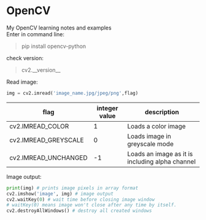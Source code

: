 # OpenCV
My OpenCV learning notes and examples  
Enter in command line:  
>pip install opencv-python  

check version:  
>cv2.\_\_version\_\_  

Read image:
```python
img = cv2.imread('image_name.jpg/jpeg/png',flag)
```
flag | integer value | description
----- | ------------ | -----------
cv2.IMREAD_COLOR | 1 | Loads a color image
cv2.IMREAD_GREYSCALE | 0 | Loads image in greyscale mode
cv2.IMREAD_UNCHANGED | -1 | Loads an image as it is including alpha channel

Image output:  
```python
print(img) # prints image pixels in array format
cv2.imshow('image', img) # image output
cv2.waitKey(0) # wait time before closing image window
# waitKey(0) means image won't close after any time by itself.
cv2.destroyAllWindows() # destroy all created windows
```
